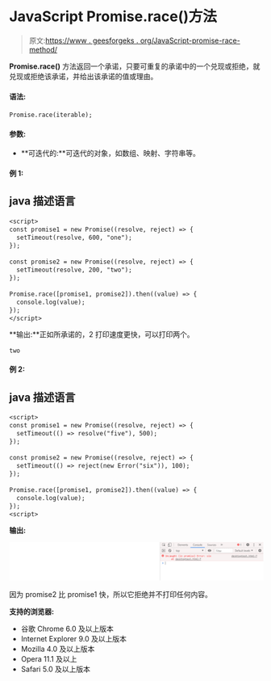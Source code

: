 # JavaScript Promise.race()方法

> 原文:[https://www . geesforgeks . org/JavaScript-promise-race-method/](https://www.geeksforgeeks.org/javascript-promise-race-method/)

**Promise.race()** 方法返回一个承诺，只要可重复的承诺中的一个兑现或拒绝，就兑现或拒绝该承诺，并给出该承诺的值或理由。

#### 语法:

```
Promise.race(iterable);
```

#### 参数:

*   **可迭代的:**可迭代的对象，如数组、映射、字符串等。

#### 例 1:

## java 描述语言

```
<script>
const promise1 = new Promise((resolve, reject) => {
  setTimeout(resolve, 600, "one");
});

const promise2 = new Promise((resolve, reject) => {
  setTimeout(resolve, 200, "two");
});

Promise.race([promise1, promise2]).then((value) => {
  console.log(value);
});
</script>
```

**输出:**正如所承诺的，2 打印速度更快，可以打印两个。

```
two
```

#### 例 2:

## java 描述语言

```
<script>
const promise1 = new Promise((resolve, reject) => {
  setTimeout(() => resolve("five"), 500);
});

const promise2 = new Promise((resolve, reject) => {
  setTimeout(() => reject(new Error("six")), 100);
});

Promise.race([promise1, promise2]).then((value) => {
  console.log(value);
});
<script>
```

**输出:**

![](img/606c74dda27304da81d7a9a8b071d69e.png)

因为 promise2 比 promise1 快，所以它拒绝并不打印任何内容。

**支持的浏览器:**

*   谷歌 Chrome 6.0 及以上版本
*   Internet Explorer 9.0 及以上版本
*   Mozilla 4.0 及以上版本
*   Opera 11.1 及以上
*   Safari 5.0 及以上版本